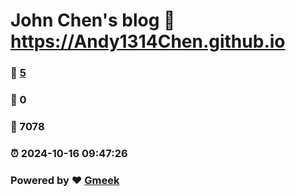 # John Chen's blog :link: https://Andy1314Chen.github.io 
### :page_facing_up: [5](https://Andy1314Chen.github.io/tag.html) 
### :speech_balloon: 0 
### :hibiscus: 7078 
### :alarm_clock: 2024-10-16 09:47:26 
### Powered by :heart: [Gmeek](https://github.com/Meekdai/Gmeek)
